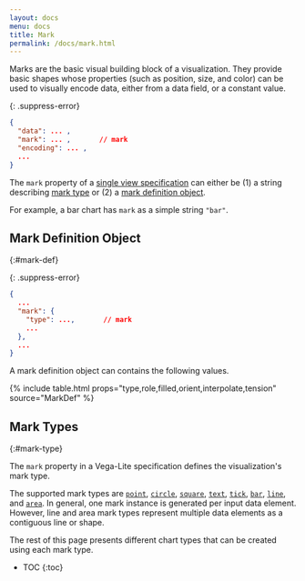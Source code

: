 ```yaml
---
layout: docs
menu: docs
title: Mark
permalink: /docs/mark.html
---
```


Marks are the basic visual building block of a visualization. They provide basic shapes whose properties (such as position, size, and color) can be used to visually encode data, either from a data field, or a constant value.

{: .suppress-error}
```json
{
  "data": ... ,
  "mark": ... ,       // mark
  "encoding": ... ,
  ...
}
```

The `mark` property of a [single view specification](spec.html#single-view-spec) can either be (1) a string describing [mark type](#mark-type) or (2) a [mark definition object](#mark-def).

For example, a bar chart has `mark` as a simple string `"bar"`.

<span class="vl-example" data-name="bar"></span>

## Mark Definition Object
{:#mark-def}


{: .suppress-error}
```json
{
  ...
  "mark": {
    "type": ...,       // mark
    ...
  },
  ...
}
```

A mark definition object can contains the following values.

{% include table.html props="type,role,filled,orient,interpolate,tension" source="MarkDef" %}

## Mark Types
{:#mark-type}

The `mark` property in a Vega-Lite specification defines the visualization's mark type.

The supported mark types are [`point`](#point), [`circle`](#circle-and-square), [`square`](#circle-and-square), [`text`](#text), [`tick`](#tick-mark), [`bar`](#bar), [`line`](#line), and [`area`](#area). In general, one mark instance is generated per input data element. However, line and area mark types represent multiple data elements as a contiguous line or shape.


<!-- why mark-based approach over chart typology + but we support variety of chart types -->

The rest of this page presents different chart types that can be created using each mark type.

* TOC
{:toc}

